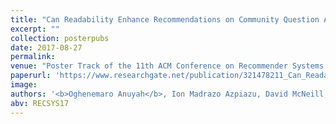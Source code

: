 ```yaml
---
title: "Can Readability Enhance Recommendations on Community Question Answering Sites?"
excerpt: ""
collection: posterpubs
date: 2017-08-27
permalink:
venue: "Poster Track of the 11th ACM Conference on Recommender Systems (RecSys '17), Como, Italy."
paperurl: 'https://www.researchgate.net/publication/321478211_Can_Readability_Enhance_Recommendations_on_Community_Question_Answering_Sites'
image:
authors: '<b>Oghenemaro Anuyah</b>, Ion Madrazo Azpiazu, David McNeill, & Maria Soledad Pera'
abv: RECSYS17
---
```

